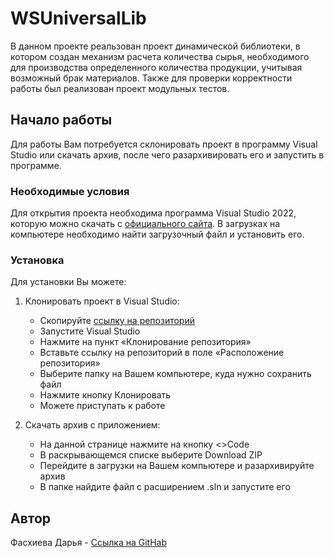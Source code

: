 # **WSUniversalLib**

В данном проекте реальзован проект динамической библиотеки, в котором создан механизм расчета количества сырья, необходимого для производства определенного количества продукции, учитывая возможный брак материалов. Также для проверки корректности работы был реализован проект модульных тестов.

## **Начало работы**

Для работы Вам потребуется склонировать проект в программу Visual Studio или скачать архив, после чего разархивировать его и запустить в программе.

### **Необходимые условия**

Для открытия проекта необходима программа Visual Studio 2022, которую можно скачать с [официального сайта](https://visualstudio.microsoft.com/ru/downloads/?sku=community&clcid=0x409). В загрузках на компьютере необходимо найти загрузочный файл и установить его.

### **Установка**

Для установки Вы можете:

1. Клонировать проект в Visual Studio:

    * Скопируйте [ссылку на репозиторий](https://github.com/darfaskhieva19/WSUniversalLib.git)
    * Запустите Visual Studio
    * Нажмите на пункт «Клонирование репозитория»
    * Вставьте ссылку на репозиторий в поле «Расположение репозитория»
    * Выберите папку на Вашем компьютере, куда нужно сохранить файл
    * Нажмите кнопку Клонировать
    * Можете приступать к работе
 
 2. Скачать архив с приложением:
 
    * На данной странице нажмите на кнопку <>Code
    * В раскрывающемся списке выберите Download ZIP
    * Перейдите в загрузки на Вашем компьютере и разархивируйте архив
    * В папке найдите файл с расширением .sln и запустите его

## **Автор**

Фасхиева Дарья - [Ссылка на GitHab](https://github.com/darfaskhieva19)

